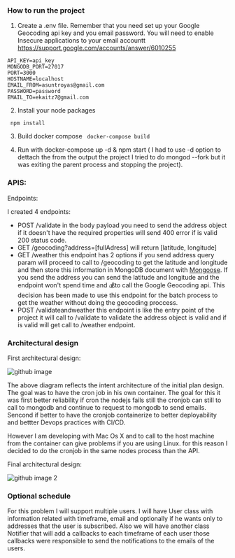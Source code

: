 ### How to run the project

1. Create a .env file. Remember that you need set up your Google Geocoding api key and you email password. You will need to enable Insecure applications to your email accountt https://support.google.com/accounts/answer/6010255

```
API_KEY=api_key
MONGODB_PORT=27017
PORT=3000
HOSTNAME=localhost
EMAIL_FROM=asuntroyas@gmail.com
PASSWORD=password
EMAIL_TO=ekaitz7@gmail.com
```

2. Install your node packages

``` npm install```

3. Build docker compose 
``` docker-compose build```

4. Run with docker-compose up -d & npm start ( I had to use -d option to dettach the from the output the project I tried to do mongod --fork but it was exiting the parent process and stopping the project).


### APIS:

Endpoints:

I created 4 endpoints:
* POST /validate in the body payload you need to send the address object if it doesn't have the required properties will send 400 error if is valid 200 status code.
* GET /geocoding?address=[fullAdress] will return [latitude, longitude]
* GET /weather this endpoint has 2 options if you send address query param  will proceed to call to /geocoding to get the latitude and longitude and then store this information in MongoDB document with [Mongoose](https://github.com/ekaitzht/wefox/blob/master/models/address.js). If you send the address you can send the latitude and longitude and the endpoint won't spend time and 💰to call the Google Geocoding api. This decision has been made to use this endpoint for the batch process to get the weather without doing the geocoding proccess.
* POST /validateandweather this endpoint is like the entry point of the project it will call to /validate to validate the address object is valid and if is valid will get call to /weather endpoint. 


### Architectural design

First architectural design:

![github image](https://drive.google.com/uc?id=1Bf1IK3G0DQSVaBt0ZiTeZMvgMLFnRLe6)

The above diagram reflects the intent architecture of the initial plan design. The goal was to have the cron job in his own container. The goal for this it was first better reliability if cron the nodejs fails still the cronjob can still to call to mongodb and continue to request to mongodb to send emails. Sencond if better to have the cronjob containerize to better deployability and bettter Devops practices with CI/CD.

However I am developing with Mac Os X and to call to the host machine from the container can give problems if you are using Linux. for this reason I decided to do the cronjob in the same nodes process than the API. 

Final architectural design:

![github image 2](https://drive.google.com/uc?id=1Z76hh5SrhQQDIA5ozmUqXXN0Gq6Zd3l_)

### Optional schedule

For this problem I will support multiple users. I will have User class with information related with timeframe, email and  optionally if he wants only to addresses that the user is subscribed. Also we will have another class Notifier that will add a callbacks to each timeframe of each user those callbacks were responsible to send the notifications to the emails of the users.

